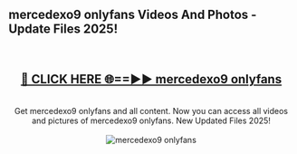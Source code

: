 <h2>mercedexo9 onlyfans Videos And Photos - Update Files 2025!</h2>
<br>
<div align="center">
<h2><a href="https://linkcuts.com/hfmhzwbr" rel="nofollow">🔴 CLICK HERE 🌐==►► mercedexo9 onlyfans</a></h2>
<br>
Get mercedexo9 onlyfans and all content. Now you can access all videos and pictures of mercedexo9 onlyfans. New Updated Files 2025!
<br>
<br>
<a href="https://linkcuts.com/hfmhzwbr" rel="nofollow" data-target="animated-image.originalLink"><img src="https://i.ibb.co.com/WyWwxjT/player-gif2.gif" alt="mercedexo9 onlyfans" style="max-width: 100%; display: inline-block;" data-target="animated-image.originalImage"></a>
</div>
<br>